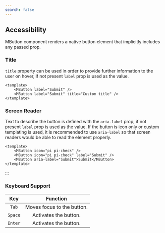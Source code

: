 ```yaml
---
search: false
---
```


## Accessibility

MButton component renders a native button element that implicitly includes any passed prop.

### Title

`title` property can be used in order to provide further information to the user on hover, if not present `label` prop is used as the value.

```vue
<template>
	<MButton label="Submit" />
	<MButton label="Submit" title="Custom title" />
</template>
```

### Screen Reader

Text to describe the button is defined with the `aria-label` prop, if not present `label` prop is used as the value. If the button is icon only or custom templating is used, it is recommended to use `aria-label` so that screen readers would be able to read the element properly.

```vue
<template>
	<MButton icon="pi pi-check" />
	<MButton icon="pi pi-check" label="Submit" />
	<MButton aria-label="Submit">Submit</MButton>
</template>
```

:::

### Keyboard Support

<div class="full-width d-table">

|   Key   |          Function          |
| :-----: | :------------------------: |
|  `Tab`  | Moves focus to the button. |
| `Space` |   Activates the button.    |
| `Enter` |   Activates the button.    |

</div>
